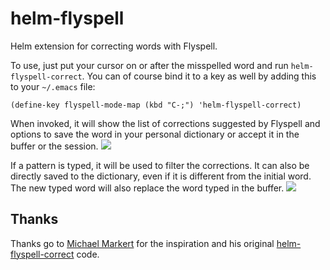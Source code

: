 helm-flyspell
=============

Helm extension for correcting words with Flyspell.

To use, just put your cursor on or after the misspelled word and run `helm-flyspell-correct`. You can of course bind it to a key as well by adding this to your `~/.emacs` file:
```
(define-key flyspell-mode-map (kbd "C-;") 'helm-flyspell-correct)
```

When invoked, it will show the list of corrections suggested by Flyspell and options to save the word in your personal dictionary or accept it in the buffer or the session.
![](https://github.com/pronobis/helm-flyspell/blob/master/images/screenshot1.png)

If a pattern is typed, it will be used to filter the corrections. It can also be directly saved to the dictionary, even if it is different from the initial word. The new typed word will also replace the word typed in the buffer.
![](https://github.com/pronobis/helm-flyspell/blob/master/images/screenshot2.png)


Thanks
------

Thanks go to [Michael Markert](https://github.com/cofi) for the inspiration and his original [helm-flyspell-correct](https://gist.github.com/cofi/3013327) code.
